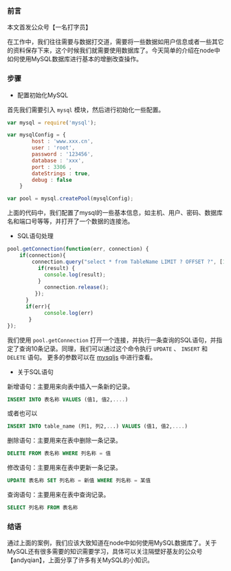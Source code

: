### 前言

本文首发公众号【一名打字员】

在工作中，我们往往需要与数据打交道，需要将一些数据如用户信息或者一些其它的资料保存下来，这个时候我们就需要使用数据库了。今天简单的介绍在node中如何使用MySQL数据库进行基本的增删改查操作。

### 步骤

- 配置初始化MySQL

首先我们需要引入 ```mysql``` 模块，然后进行初始化一些配置。
```js
var mysql = require('mysql');

var mysqlConfig = {   
		host : 'www.xxx.cn',
		user : 'root',
		password : '123456',
		database : 'xxx',
		port : 3306 ,
		dateStrings : true,
		debug : false
	}

var pool = mysql.createPool(mysqlConfig);
```
上面的代码中，我们配置了mysql的一些基本信息，如主机、用户、密码、数据库名和端口号等等，并打开了一个数据的连接池。

- SQL语句处理

```js
pool.getConnection(function(err, connection) {
    if(connection){
		connection.query("select * from TableName LIMIT ? OFFSET ?", [10,0], function(err, result) {
          if(result) {  
          	console.log(result);
          }
        	connection.release();  
         });
      }
      if(err){
          	console.log(err)
       }
});
```
我们使用 ```pool.getConnection``` 打开一个连接，并执行一条查询的SQL语句，并指定了查询10条记录。同理，我们可以通过这个命令执行 ```UPDATE``` 、 ```INSERT``` 和 ```DELETE``` 语句。
更多的参数可以在 [mysqljs][1] 中进行查看。

- 关于SQL语句

新增语句：主要用来向表中插入一条新的记录。

```SQL
INSERT INTO 表名称 VALUES (值1, 值2,....)
```
或者也可以
```SQL
INSERT INTO table_name (列1, 列2,...) VALUES (值1, 值2,....)
```
删除语句：主要用来在表中删除一条记录。
```SQL
DELETE FROM 表名称 WHERE 列名称 = 值
```
修改语句：主要用来在表中更新一条记录。
```SQL
UPDATE 表名称 SET 列名称 = 新值 WHERE 列名称 = 某值
```
查询语句：主要用来在表中查询记录。
```SQL
SELECT 列名称 FROM 表名称
```


### 结语

通过上面的案例，我们应该大致知道在node中如何使用MySQL数据库了。关于MySQL还有很多需要的知识需要学习，具体可以关注隔壁好基友的公众号【andyqian】，上面分享了许多有关MySQL的小知识。



  [1]: https://github.com/mysqljs/mysql
